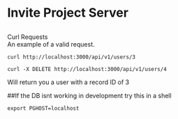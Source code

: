 Invite Project Server
=======================

##
Curl Requests  
An example of a valid request.

```
curl http://localhost:3000/api/v1/users/3
```
```
curl -X DELETE http://localhost:3000/api/v1/users/4
```
Will return you a user with a record ID of 3

##If the DB isnt working in development try this in a shell

```
export PGHOST=localhost
```
